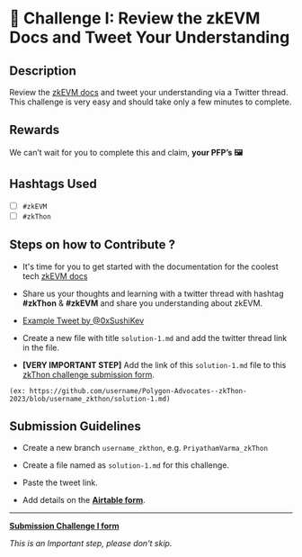 
# 🌱 Challenge I: Review the zkEVM Docs and Tweet Your Understanding

## Description

Review the [zkEVM docs](https://wiki.polygon.technology/docs/zkEVM/develop) and tweet your understanding via a Twitter thread. This challenge is very easy and should take only a few minutes to complete. 

## Rewards

We can’t wait for you to complete this and claim, **your PFP’s 🖼️**

## Hashtags Used

- [ ] `#zkEVM`
- [ ] `#zkThon`

## Steps on how to Contribute ?

 - It's time for you to get started with the documentation for the coolest tech [zkEVM docs](https://wiki.polygon.technology/docs/zkEVM/develop)

 - Share us your thoughts and learning with a twitter thread with hashtag **#zkThon** & **#zkEVM** and share you understanding about zkEVM. 

 - [Example Tweet by @0xSushiKev](https://twitter.com/0xSushiKev/status/1637816990709719040)

 - Create a new file with title `solution-1.md` and add the twitter thread link in the file.

 - **[VERY IMPORTANT STEP]**  Add the link of this `solution-1.md` file to this [zkThon challenge submission form](https://airtable.com/shr21z0FfPImZfYBQ).
 
 ```
 (ex: https://github.com/username/Polygon-Advocates--zkThon-2023/blob/username_zkthon/solution-1.md)
 ```
 
## Submission Guidelines

- Create a new branch `username_zkthon`, e.g. `PriyathamVarma_zkThon`

- Create a file named as `solution-1.md` for this challenge. 

- Paste the tweet link.

- Add details on the [**Airtable form**](https://airtable.com/shr21z0FfPImZfYBQ).

-------

[**Submission Challenge I form**](https://airtable.com/shr21z0FfPImZfYBQ)

*This is an Important step, please don't skip.*

